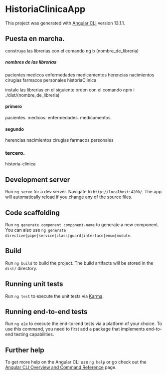 # HistoriaClinicaApp

This project was generated with [Angular CLI](https://github.com/angular/angular-cli) version 13.1.1.

## Puesta en marcha.
construya las librerias con el comando ng b (nombre_de_libreria)
##### nombres de las librerias
pacientes
medicos
enfermedades
medicamentos
herencias
nacimientos
cirugias
farmacos
personales
historiaClinica

instale las librerias en el siguiente orden con el comando npm i ./dist/(nombre_de_libreria)
#### primero
pacientes.
medicos.
enfermedades.
medicamentos.
#### segundo
herencias
nacimientos
cirugias
farmacos
personales

### tercero.
historia-clinica

## Development server

Run `ng serve` for a dev server. Navigate to `http://localhost:4200/`. The app will automatically reload if you change any of the source files.

## Code scaffolding

Run `ng generate component component-name` to generate a new component. You can also use `ng generate directive|pipe|service|class|guard|interface|enum|module`.

## Build

Run `ng build` to build the project. The build artifacts will be stored in the `dist/` directory.

## Running unit tests

Run `ng test` to execute the unit tests via [Karma](https://karma-runner.github.io).

## Running end-to-end tests

Run `ng e2e` to execute the end-to-end tests via a platform of your choice. To use this command, you need to first add a package that implements end-to-end testing capabilities.

## Further help

To get more help on the Angular CLI use `ng help` or go check out the [Angular CLI Overview and Command Reference](https://angular.io/cli) page.
